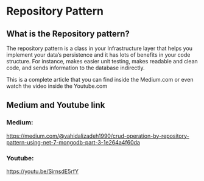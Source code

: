 # Repository Pattern 

## What is the Repository pattern?
The repository pattern is a class in your Infrastructure layer that helps you implement your data’s persistence and it has lots of benefits in your code structure. For instance, makes easier unit testing, makes readable and clean code, and sends information to the database indirectly.

This is a complete article that you can find inside the Medium.com or even watch the video inside the Youtube.com

## Medium and Youtube link 
### Medium:
https://medium.com/@vahidalizadeh1990/crud-operation-by-repository-pattern-using-net-7-mongodb-part-3-1e264a4f60da
### Youtube:
https://youtu.be/SirnsdE5rfY
